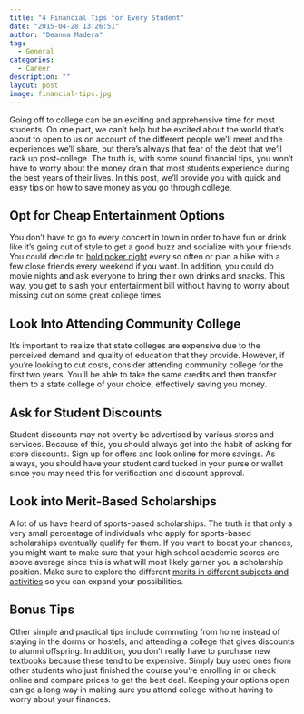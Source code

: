 ```yaml
---
title: "4 Financial Tips for Every Student"
date: "2015-04-28 13:26:51"
author: "Deanna Madera"
tag:
  - General
categories:
  - Career
description: ""
layout: post
image: financial-tips.jpg
---
```


Going off to college can be an exciting and apprehensive time for most students. On one part, we can’t help but be excited about the world that’s about to open to us on account of the different people we’ll meet and the experiences we’ll share, but there’s always that fear of the debt that we’ll rack up post-college. The truth is, with some sound financial tips, you won’t have to worry about the money drain that most students experience during the best years of their lives. In this post, we’ll provide you with quick and easy tips on how to save money as you go through college.

## Opt for Cheap Entertainment Options

You don’t have to go to every concert in town in order to have fun or drink like it’s going out of style to get a good buzz and socialize with your friends. You could decide to [hold poker night](https://uk.askmen.com/money/how_to_150/163_how_to.html) every so often or plan a hike with a few close friends every weekend if you want. In addition, you could do movie nights and ask everyone to bring their own drinks and snacks. This way, you get to slash your entertainment bill without having to worry about missing out on some great college times.

## Look Into Attending Community College

It’s important to realize that state colleges are expensive due to the perceived demand and quality of education that they provide. However, if you’re looking to cut costs, consider attending community college for the first two years. You’ll be able to take the same credits and then transfer them to a state college of your choice, effectively saving you money.

## Ask for Student Discounts

Student discounts may not overtly be advertised by various stores and services. Because of this, you should always get into the habit of asking for store discounts. Sign up for offers and look online for more savings. As always, you should have your student card tucked in your purse or wallet since you may need this for verification and discount approval.

## Look into Merit-Based Scholarships

A lot of us have heard of sports-based scholarships. The truth is that only a very small percentage of individuals who apply for sports-based scholarships eventually qualify for them. If you want to boost your chances, you might want to make sure that your high school academic scores are above average since this is what will most likely garner you a scholarship position. Make sure to explore the different [merits in different subjects and activities](https://www.gocollege.com/financial-aid/scholarships/types/merit-scholarships.html) so you can expand your possibilities.

## Bonus Tips

Other simple and practical tips include commuting from home instead of staying in the dorms or hostels, and attending a college that gives discounts to alumni offspring. In addition, you don’t really have to purchase new textbooks because these tend to be expensive. Simply buy used ones from other students who just finished the course you’re enrolling in or check online and compare prices to get the best deal. Keeping your options open can go a long way in making sure you attend college without having to worry about your finances.
